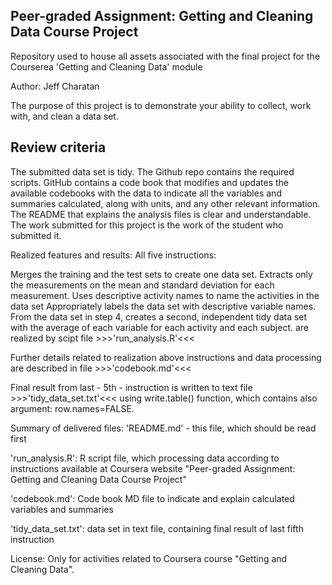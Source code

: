 ## Peer-graded Assignment: Getting and Cleaning Data Course Project
Repository used to house all assets associated with the final project for the Courserea 'Getting and Cleaning Data' module 

Author: Jeff Charatan

The purpose of this project is to demonstrate your ability to collect, work with, and clean a data set.

## Review criteria
The submitted data set is tidy.
The Github repo contains the required scripts.
GitHub contains a code book that modifies and updates the available codebooks with the data to indicate all the variables and summaries calculated, along with units, and any other relevant information.
The README that explains the analysis files is clear and understandable.
The work submitted for this project is the work of the student who submitted it.




Realized features and results:
All five instructions:

Merges the training and the test sets to create one data set.
Extracts only the measurements on the mean and standard deviation for each measurement.
Uses descriptive activity names to name the activities in the data set
Appropriately labels the data set with descriptive variable names.
From the data set in step 4, creates a second, independent tidy data set with the average of each variable for each activity and each subject.
are realized by scipt file >>>'run_analysis.R'<<<

Further details related to realization above instructions and data processing are described in file >>>'codebook.md'<<<

Final result from last - 5th - instruction is written to text file >>>'tidy_data_set.txt'<<< using write.table() function, which contains also argument: row.names=FALSE.

Summary of delivered files:
'README.md' - this file, which should be read first

'run_analysis.R': R script file, which processing data according to instructions available at Coursera website "Peer-graded Assignment: Getting and Cleaning Data Course Project"

'codebook.md': Code book MD file to indicate and explain calculated variables and summaries

'tidy_data_set.txt': data set in text file, containing final result of last fifth instruction

License:
Only for activities related to Coursera course "Getting and Cleaning Data".
